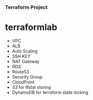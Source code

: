 ### Terraform Project
# terraformlab

- VPC
- ALB
- Auto Scaling
- SSH KEY
- NAT Gateway
- RDS
- Route53
- Security Group
- CloudFront
- S3 for tfstat storing
- DynamoDB for terraform state locking
